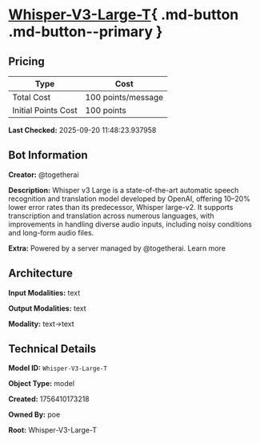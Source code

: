 # [Whisper-V3-Large-T](https://poe.com/Whisper-V3-Large-T){ .md-button .md-button--primary }

## Pricing

| Type | Cost |
|------|------|
| Total Cost | 100 points/message |
| Initial Points Cost | 100 points |

**Last Checked:** 2025-09-20 11:48:23.937958


## Bot Information

**Creator:** @togetherai

**Description:** Whisper v3 Large is a state-of-the-art automatic speech recognition and translation model developed by OpenAI, offering 10–20% lower error rates than its predecessor, Whisper large-v2. It supports transcription and translation across numerous languages, with improvements in handling diverse audio inputs, including noisy conditions and long-form audio files.

**Extra:** Powered by a server managed by @togetherai. Learn more


## Architecture

**Input Modalities:** text

**Output Modalities:** text

**Modality:** text->text


## Technical Details

**Model ID:** `Whisper-V3-Large-T`

**Object Type:** model

**Created:** 1756410173218

**Owned By:** poe

**Root:** Whisper-V3-Large-T
